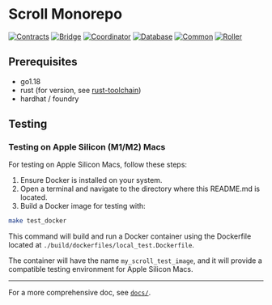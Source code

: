 # Scroll Monorepo

[![Contracts](https://github.com/scroll-tech/scroll/actions/workflows/contracts.yaml/badge.svg)](https://github.com/scroll-tech/scroll/actions/workflows/contracts.yaml) [![Bridge](https://github.com/scroll-tech/scroll/actions/workflows/bridge.yml/badge.svg)](https://github.com/scroll-tech/scroll/actions/workflows/bridge.yml) [![Coordinator](https://github.com/scroll-tech/scroll/actions/workflows/coordinator.yml/badge.svg)](https://github.com/scroll-tech/scroll/actions/workflows/coordinator.yml) [![Database](https://github.com/scroll-tech/scroll/actions/workflows/database.yml/badge.svg)](https://github.com/scroll-tech/scroll/actions/workflows/database.yml) [![Common](https://github.com/scroll-tech/scroll/actions/workflows/common.yml/badge.svg)](https://github.com/scroll-tech/scroll/actions/workflows/common.yml) [![Roller](https://github.com/scroll-tech/scroll/actions/workflows/roller.yml/badge.svg)](https://github.com/scroll-tech/scroll/actions/workflows/roller.yml)

## Prerequisites
+ go1.18
+ rust (for version, see [rust-toolchain](./common/libzkp/impl/rust-toolchain))
+ hardhat / foundry

## Testing

### Testing on Apple Silicon (M1/M2) Macs

For testing on Apple Silicon Macs, follow these steps:

1. Ensure Docker is installed on your system.
2. Open a terminal and navigate to the directory where this README.md is located.
3. Build a Docker image for testing with:

```bash
make test_docker
```

This command will build and run a Docker container using the Dockerfile located at `./build/dockerfiles/local_test.Dockerfile`.

The container will have the name `my_scroll_test_image`, and it will provide a compatible testing environment for Apple Silicon Macs.


---

For a more comprehensive doc, see [`docs/`](./docs).
